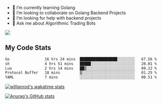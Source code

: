 
- 🌱 I’m currently learning Golang
- 👯 I’m looking to collaborate on Golang Backend Projects
- 🤔 I’m looking for help with backend projects
- 💬 Ask me about Algorithmic Trading Bots

![](https://github-profile-trophy.vercel.app/?username=kevinbarrero)

## My Code Stats

<!--START_SECTION:waka-->

```txt
Go                16 hrs 24 mins  █████████████████░░░░░░░░   67.56 %
sh                4 hrs 51 mins   █████░░░░░░░░░░░░░░░░░░░░   20.01 %
Lua               2 hrs 14 mins   ██▒░░░░░░░░░░░░░░░░░░░░░░   09.22 %
Protocol Buffer   18 mins         ▒░░░░░░░░░░░░░░░░░░░░░░░░   01.25 %
YAML              7 mins          ░░░░░░░░░░░░░░░░░░░░░░░░░   00.51 %
```

<!--END_SECTION:waka-->

[![willianrod's wakatime stats](https://github-readme-stats.vercel.app/api/wakatime?username=holdandup&layout=compact&theme=react&custom_title=Wakatime%20All%20Time%20Stats&langs_count=8)](https://github.com/anuraghazra/github-readme-stats)

[![Anurag's GitHub stats](https://github-readme-stats.vercel.app/api?username=Kevinbarrero)](https://github.com/anuraghazra/github-readme-stats)




